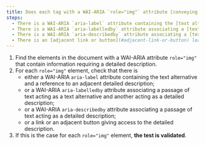 ```yaml
---
title: Does each tag with a WAI-ARIA `role="img"` attribute [conveying information](#image-conveying-information), which requires a [detailed description](#detailed-description-image), meet one of these conditions?
steps:
  - There is a WAI-ARIA `aria-label` attribute containing the [text alternative](#text-alternative-image) and a reference to an adjacent [detailed description](#detailed-description-image).
  - There is a WAI-ARIA `aria-labelledby` attribute associating a [text passage](#passage-of-text-linked-by-aria-labelledby-or-aria-describedby) acting as a [text alternative](#text-alternative-image) and another acting as a [detailed description](#detailed-description-image).
  - There is a WAI-ARIA `aria-describedby` attribute associating a [text passage](#passage-of-text-linked-by-aria-labelledby-or-aria-describedby) acting as a [detailed description](#detailed-description-image).
  - There is an [adjacent link or button](#adjacent-link-or-button) leading to the [detailed description](#detailed-description-image).
---
```


1. Find the elements in the document with a WAI-ARIA attribute `role="img"` that contain information requiring a detailed description.
2. For each `role="img"` element, check that there is
   - either a WAI-ARIA `aria-label` attribute containing the text alternative and a reference to an adjacent detailed description;
   - or a WAI-ARIA `aria-labelledby` attribute associating a passage of text acting as a text alternative and another acting as a detailed description;
   - or a WAI-ARIA `aria-describedby` attribute associating a passage of text acting as a detailed description;
   - or a link or an adjacent button giving access to the detailed description.
3. If this is the case for each `role="img"` element, **the test is validated**.
